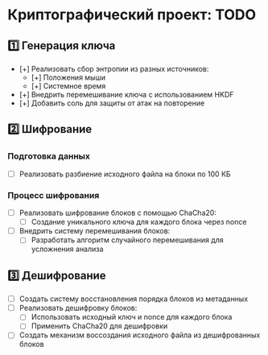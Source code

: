 # Криптографический проект: TODO

## 1️⃣ Генерация ключа
- [+] Реализовать сбор энтропии из разных источников:
  - [+] Положения мыши
  - [+] Системное время
- [+] Внедрить перемешивание ключа с использованием HKDF
- [+] Добавить соль для защиты от атак на повторение

## 2️⃣ Шифрование
### Подготовка данных
- [ ] Реализовать разбиение исходного файла на блоки по 100 КБ

### Процесс шифрования
- [ ] Реализовать шифрование блоков с помощью ChaCha20:
  - [ ] Создание уникального ключа для каждого блока через nonce
- [ ] Внедрить систему перемешивания блоков:
  - [ ] Разработать алгоритм случайного перемешивания для усложнения анализа

## 3️⃣ Дешифрование
- [ ] Создать систему восстановления порядка блоков из метаданных
- [ ] Реализовать дешифровку блоков:
  - [ ] Использовать исходный ключ и nonce для каждого блока
  - [ ] Применить ChaCha20 для дешифровки
- [ ] Создать механизм воссоздания исходного файла из дешифрованных блоков